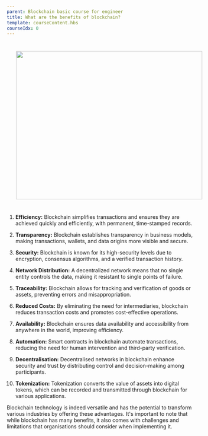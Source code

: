 ```yaml
---
parent: Blockchain basic course for engineer
title: What are the benefits of blockchain?
template: courseContent.hbs
courseIdx: 0
---
```



<img src="/img/courses/bc-basic/BBT.png" style="width:100%; height: 400px; align-content: center; margin: 25px;"/>


1. **Efficiency:** Blockchain simplifies transactions and ensures they are achieved quickly and efficiently, with permanent, time-stamped records.


2. **Transparency:** Blockchain establishes transparency in business models, making transactions, wallets, and data origins more visible and secure.


3. **Security:** Blockchain is known for its high-security levels due to encryption, consensus algorithms, and a verified transaction history.


4. **Network Distribution:** A decentralized network means that no single entity controls the data, making it resistant to single points of failure.


5. **Traceability:** Blockchain allows for tracking and verification of goods or assets, preventing errors and misappropriation.


6. **Reduced Costs:** By eliminating the need for intermediaries, blockchain reduces transaction costs and promotes cost-effective operations.


7. **Availability:** Blockchain ensures data availability and accessibility from anywhere in the world, improving efficiency.


8. **Automation:** Smart contracts in blockchain automate transactions, reducing the need for human intervention and third-party verification.


9. **Decentralisation:** Decentralised networks in blockchain enhance security and trust by distributing control and decision-making among participants.


10. **Tokenization:** Tokenization converts the value of assets into digital tokens, which can be recorded and transmitted through blockchain for various applications.


Blockchain technology is indeed versatile and has the potential to transform various industries by offering these advantages. It's important to note that while blockchain has many benefits, it also comes with challenges and limitations that organisations should consider when implementing it.
